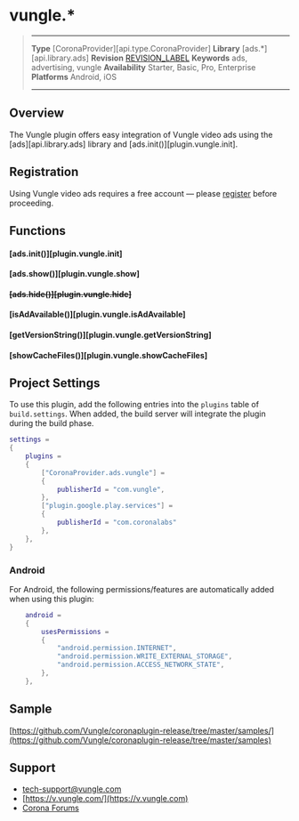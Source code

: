 # vungle.*

> --------------------- ------------------------------------------------------------------------------------------
> __Type__              [CoronaProvider][api.type.CoronaProvider]
> __Library__           [ads.*][api.library.ads]
> __Revision__          [REVISION_LABEL](REVISION_URL)
> __Keywords__          ads, advertising, vungle
> __Availability__		Starter, Basic, Pro, Enterprise
> __Platforms__			Android, iOS
> --------------------- ------------------------------------------------------------------------------------------


## Overview

The Vungle plugin offers easy integration of Vungle video ads using the [ads][api.library.ads] library and [ads.init()][plugin.vungle.init].


## Registration

Using Vungle video ads requires a free account &mdash; please [register](https://v.vungle.com/dashboard/signup) before proceeding.


## Functions

#### [ads.init()][plugin.vungle.init]

#### [ads.show()][plugin.vungle.show]

<s>

#### [ads.hide()][plugin.vungle.hide]

</s>

#### [isAdAvailable()][plugin.vungle.isAdAvailable]

#### [getVersionString()][plugin.vungle.getVersionString]

#### [showCacheFiles()][plugin.vungle.showCacheFiles]


## Project Settings

To use this plugin, add the following entries into the `plugins` table of `build.settings`. When added, the build server will integrate the plugin during the build phase.

``````lua
settings =
{
	plugins =
	{
		["CoronaProvider.ads.vungle"] =
		{
			publisherId = "com.vungle",
		},
		["plugin.google.play.services"] =
		{
			publisherId = "com.coronalabs"
		},
	},		
}
``````

### Android

For Android, the following permissions/features are automatically added when using this plugin:

``````lua
	android =
	{
		usesPermissions =
		{
			"android.permission.INTERNET",
			"android.permission.WRITE_EXTERNAL_STORAGE",
			"android.permission.ACCESS_NETWORK_STATE",
		},
	},
``````


## Sample

[https://github.com/Vungle/coronaplugin-release/tree/master/samples/](https://github.com/Vungle/coronaplugin-release/tree/master/samples)


## Support

* [tech-support@vungle.com](mailto://tech-support@vungle.com)
* [https://v.vungle.com/](https://v.vungle.com)
* [Corona Forums](http://forums.coronalabs.com/forum/612-vungle/)
